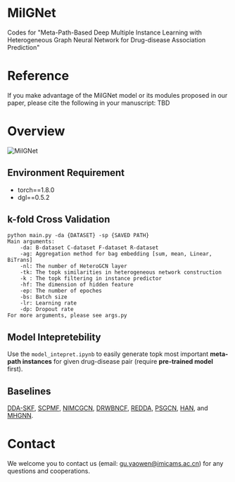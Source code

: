 # MilGNet
Codes for "Meta-Path-Based Deep Multiple Instance Learning with Heterogeneous Graph Neural Network for Drug-disease Association Prediction"

# Reference
If you make advantage of the MilGNet model or its modules proposed in our paper, please cite the following in your manuscript:
TBD

# Overview
![MilGNet](https://github.com/gu-yaowen/MilGNet/blob/master/model%20structure.png)
## Environment Requirement
* torch==1.8.0
* dgl==0.5.2

## k-fold Cross Validation
    python main.py -da {DATASET} -sp {SAVED PATH}
    Main arguments:
        -da: B-dataset C-dataset F-dataset R-dataset
        -ag: Aggregation method for bag embedding [sum, mean, Linear, BiTrans]
        -nl: The number of HeteroGCN layer
        -tk: The topk similarities in heterogeneous network construction
        -k : The topk filtering in instance predictor
        -hf: The dimension of hidden feature
        -ep: The number of epoches
        -bs: Batch size
        -lr: Learning rate
        -dp: Dropout rate
    For more arguments, please see args.py
    
## Model Intepretebility
Use the ``model_intepret.ipynb`` to easily generate topk most important **meta-path instances** for given drug-disease pair (require **pre-trained model** first).

## Baselines
[DDA-SKF](https://github.com/GCQ2119216031/DDA-SKF), [SCPMF](https://github.com/luckymengmeng/SCPMF), [NIMCGCN](https://github.com/ljatynu/NIMCGCN), [DRWBNCF](https://github.com/luckymengmeng/DRWBNCF), [REDDA](https://github.com/gu-yaowen/REDDA), [PSGCN](https://github.com/bbjy/PSGCN), [HAN](https://github.com/gu-yaowen/MilGNet/blob/master/baseline/HAN_imp.py), and [MHGNN](https://github.com/gu-yaowen/MilGNet/blob/master/baseline/MHGNN).

# Contact
We welcome you to contact us (email: gu.yaowen@imicams.ac.cn) for any questions and cooperations.
